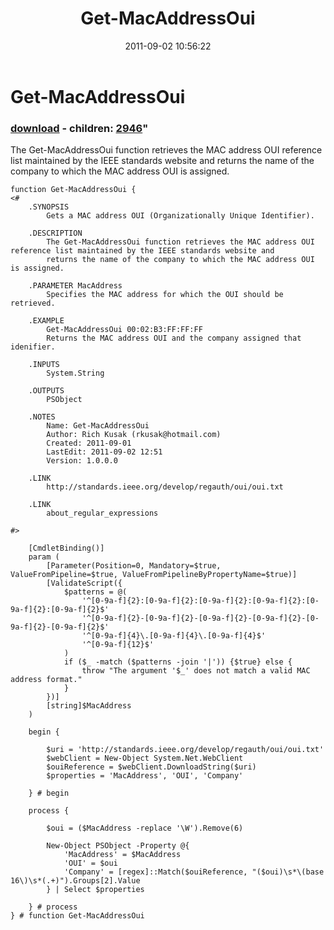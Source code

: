 ﻿---
pid:            2944
parent:         0
children:       2946
poster:         Rich Kusak
title:          Get-MacAddressOui
date:           2011-09-02 10:56:22
format:         posh
---

# Get-MacAddressOui

### [download](2944.ps1) - children: [2946](2946.md)"

The Get-MacAddressOui function retrieves the MAC address OUI reference list maintained by the IEEE standards website and
returns the name of the company to which the MAC address OUI is assigned.

```posh
function Get-MacAddressOui {
<#
	.SYNOPSIS
		Gets a MAC address OUI (Organizationally Unique Identifier).

	.DESCRIPTION
		The Get-MacAddressOui function retrieves the MAC address OUI reference list maintained by the IEEE standards website and
		returns the name of the company to which the MAC address OUI is assigned.

	.PARAMETER MacAddress
		Specifies the MAC address for which the OUI should be retrieved.

	.EXAMPLE
		Get-MacAddressOui 00:02:B3:FF:FF:FF
		Returns the MAC address OUI and the company assigned that idenifier.

	.INPUTS
		System.String

	.OUTPUTS
		PSObject

	.NOTES
		Name: Get-MacAddressOui
		Author: Rich Kusak (rkusak@hotmail.com)
		Created: 2011-09-01
		LastEdit: 2011-09-02 12:51
		Version: 1.0.0.0

	.LINK
		http://standards.ieee.org/develop/regauth/oui/oui.txt

	.LINK
		about_regular_expressions

#>

	[CmdletBinding()]
	param (
		[Parameter(Position=0, Mandatory=$true, ValueFromPipeline=$true, ValueFromPipelineByPropertyName=$true)]
		[ValidateScript({
			$patterns = @(
				'^[0-9a-f]{2}:[0-9a-f]{2}:[0-9a-f]{2}:[0-9a-f]{2}:[0-9a-f]{2}:[0-9a-f]{2}$'
				'^[0-9a-f]{2}-[0-9a-f]{2}-[0-9a-f]{2}-[0-9a-f]{2}-[0-9a-f]{2}-[0-9a-f]{2}$'
				'^[0-9a-f]{4}\.[0-9a-f]{4}\.[0-9a-f]{4}$'
				'^[0-9a-f]{12}$'
			)
			if ($_ -match ($patterns -join '|')) {$true} else {
				throw "The argument '$_' does not match a valid MAC address format."
			}
		})]
		[string]$MacAddress
	)
	
	begin {
	
		$uri = 'http://standards.ieee.org/develop/regauth/oui/oui.txt'
		$webClient = New-Object System.Net.WebClient
		$ouiReference = $webClient.DownloadString($uri)
		$properties = 'MacAddress', 'OUI', 'Company'

	} # begin
	
	process {
	
		$oui = ($MacAddress -replace '\W').Remove(6)
		
		New-Object PSObject -Property @{
			'MacAddress' = $MacAddress
			'OUI' = $oui
			'Company' = [regex]::Match($ouiReference, "($oui)\s*\(base 16\)\s*(.+)").Groups[2].Value
		} | Select $properties
	
	} # process
} # function Get-MacAddressOui

```
